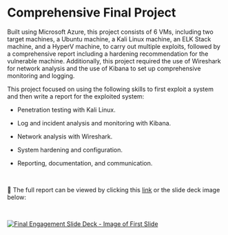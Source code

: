 # Comprehensive Final Project
Built using Microsoft Azure, this project consists of 6 VMs, including two target machines, a Ubuntu machine, a Kali Linux machine, an ELK Stack machine, and a HyperV machine, to carry out multiple exploits, followed by a comprehensive report including a hardening recommendation for the vulnerable machine. Additionally, this project required the use of Wireshark for network analysis and the use of Kibana to set up comprehensive monitoring and logging.

This project focused on using the following skills to first exploit a system and then write a report for the exploited system:

- Penetration testing with Kali Linux.

- Log and incident analysis and monitoring with Kibana.

- Network analysis with Wireshark.

- System hardening and configuration.

- Reporting, documentation, and communication.


<br />

🔗 The full report can be viewed by clicking this [link](https://github.com/juliannatetreault/Cyber-Final-Project/blob/main/Presentation/final_engagement_presentation.pdf) or the slide deck image below:

<br />

[![Final Engagement Slide Deck - Image of First Slide](https://github.com/juliannatetreault/Cyber-Final-Project/blob/main/Images/final_engagment_image.png)](https://github.com/juliannatetreault/Cyber-Final-Project/blob/main/Presentation/final_engagement_presentation.pdf)
